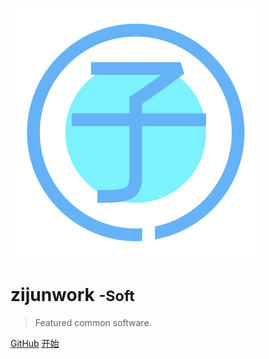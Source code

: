 

![logo](_media/icon.svg)

# zijunwork <small>-Soft</small>

> Featured common software.

[GitHub](https://github.com/zijunwork/soft/)
[开始](/?id=零、序言)

